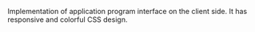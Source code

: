 Implementation of application program interface on the client side.
It has responsive and colorful CSS design.